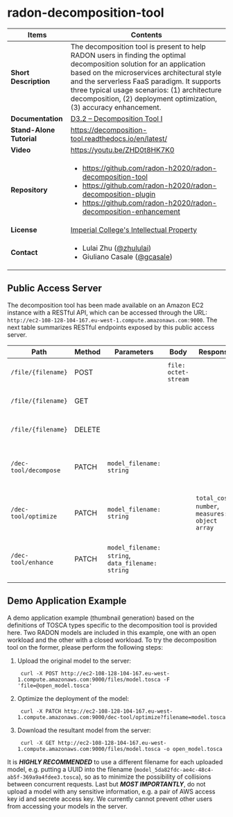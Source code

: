 # radon-decomposition-tool

| Items | Contents |
| --- | --- |
| **Short Description** | The decomposition tool is present to help RADON users in finding the optimal decomposition solution for an application based on the microservices architectural style and the serverless FaaS paradigm. It supports three typical usage scenarios: (1) architecture decomposition, (2) deployment optimization, (3) accuracy enhancement. |
| **Documentation** | [D3.2 – Decomposition Tool I](http://radon-h2020.eu/wp-content/uploads/2020/01/D3.2-Decomposition-Tool-I.pdf) |
| **Stand-Alone Tutorial** | https://decomposition-tool.readthedocs.io/en/latest/ |
| **Video** | https://youtu.be/ZHD0t8HK7K0 |
| **Repository** | <ul><li>https://github.com/radon-h2020/radon-decomposition-tool</li><li>https://github.com/radon-h2020/radon-decomposition-plugin</li><li>https://github.com/radon-h2020/radon-decomposition-enhancement</li></ul> |
| **License** | [Imperial College's Intellectual Property](https://www.imperial.ac.uk/enterprise/business/industry-partnerships-and-commercialisation/technology-licensing/) |
| **Contact**| <ul><li>Lulai Zhu ([@zhululai](https://github.com/zhululai))</li><li>Giuliano Casale ([@gcasale](https://github.com/gcasale))</li></ul> |

## Public Access Server
The decomposition tool has been made available on an Amazon EC2 instance with a RESTful API, which can be accessed through the URL: `http://ec2-108-128-104-167.eu-west-1.compute.amazonaws.com:9000`. The next table summarizes RESTful endpoints exposed by this public access server.

| Path | Method | Parameters | Body | Response | Description |
| --- | --- | --- | --- | --- | --- |
| `/file/{filename}` | POST |  | `file: octet-stream` |  | Upload a file to the server |
| `/file/{filename}` | GET |  |  |  | Download a file from the server |
| `/file/{filename}` | DELETE |  |  |  | Delete a file in the server |
| `/dec-tool/decompose` | PATCH | `model_filename: string` |  |  | Decompose the architecture of a RADON model |
| `/dec-tool/optimize` | PATCH | `model_filename: string` |  | `total_cost: number`, `measures: object array` | Optimize the deployment of a RADON model |
| `/dec-tool/enhance` | PATCH | `model_filename: string`, `data_filename: string` |  |  | Enhance the accuracy of a RADON model |

## Demo Application Example
A demo application example (thumbnail generation) based on the definitions of TOSCA types specific to the decomposition tool is provided here. Two RADON models are included in this example, one with an open workload and the other with a closed workload. To try the decomposition tool on the former, please perform the following steps:
1. Upload the original model to the server:

		curl -X POST http://ec2-108-128-104-167.eu-west-1.compute.amazonaws.com:9000/files/model.tosca -F 'file=@open_model.tosca'
2. Optimize the deployment of the model:

		curl -X PATCH http://ec2-108-128-104-167.eu-west-1.compute.amazonaws.com:9000/dec-tool/optimize?filename=model.tosca
3. Download the resultant model from the server:

		curl -X GET http://ec2-108-128-104-167.eu-west-1.compute.amazonaws.com:9000/files/model.tosca -o open_model.tosca
It is ***HIGHLY RECOMMENDED*** to use a different filename for each uploaded model, e.g. putting a UUID into the filename (`model_5da82fdc-ae4c-48c4-ab5f-369a9a4fdee3.tosca`), so as to minimize the possibility of collisions between concurrent requests. Last but ***MOST IMPORTANTLY***, do not upload a model with any sensitive information, e.g. a pair of AWS access key id and secrete access key. We currently cannot prevent other users from accessing your models in the server.
